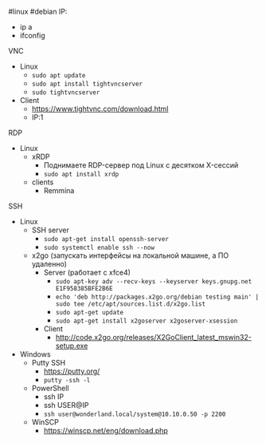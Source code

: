 #linux #debian
IP:
- ip a
- ifconfig

VNC
- Linux
	- `sudo apt update`
	- `sudo apt install tightvncserver`
	- `sudo tightvncserver`
- Client
	- https://www.tightvnc.com/download.html
	- IP:1

RDP
- Linux
	- xRDP
		- Поднимаете RDP-сервер под Linux с десятком X-сессий
		- `sudo apt install xrdp`
	- clients
		- Remmina

SSH
- Linux
	- SSH server
		- `sudo apt-get install openssh-server`
		- `sudo systemctl enable ssh --now`
	- x2go (запускать интерфейсы на локальной машине, а ПО удаленно)
		- Server (работает с xfce4)
			- `sudo apt-key adv --recv-keys --keyserver keys.gnupg.net E1F958385BFE2B6E`
			- `echo 'deb http://packages.x2go.org/debian testing main' | sudo tee /etc/apt/sources.list.d/x2go.list`
			- `sudo apt-get update`
			- `sudo apt-get install x2goserver x2goserver-xsession`
		- Client
			- http://code.x2go.org/releases/X2GoClient_latest_mswin32-setup.exe
- Windows
	- Putty SSH
		- https://putty.org/
		- `putty -ssh -l `
	- PowerShell
		- ssh IP
		- ssh USER@IP
		- `ssh user@wonderland.local/system@10.10.0.50 -p 2200`
	- WinSCP
		- https://winscp.net/eng/download.php